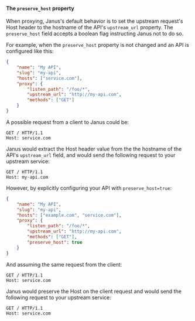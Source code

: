 #### The `preserve_host` property

When proxying, Janus's default behavior is to set the upstream request's Host header to the hostname of the API's `upstream_url` property. The `preserve_host` field accepts a boolean flag instructing Janus not to do so.

For example, when the `preserve_host` property is not changed and an API is configured like this:

```json
{
    "name": "My API",
    "slug": "my-api",
    "hosts": ["service.com"],
    "proxy": {
        "listen_path": "/foo/*",
        "upstream_url": "http://my-api.com",
        "methods": ["GET"]
    }
}
```

A possible request from a client to Janus could be:

```http
GET / HTTP/1.1
Host: service.com
```

Janus would extract the Host header value from the the hostname of the API's `upstream_url` field, and would send the following request to your upstream service:

```http
GET / HTTP/1.1
Host: my-api.com
```

However, by explicitly configuring your API with `preserve_host=true`:

```json
{
    "name": "My API",
    "slug": "my-api",
    "hosts": ["example.com", "service.com"],
    "proxy": {
        "listen_path": "/foo/*",
        "upstream_url": "http://my-api.com",
        "methods": ["GET"],
        "preserve_host": true
    }
}
```

And assuming the same request from the client:

```http
GET / HTTP/1.1
Host: service.com
```

Janus would preserve the Host on the client request and would send the following request to your upstream service:

```http
GET / HTTP/1.1
Host: service.com
```